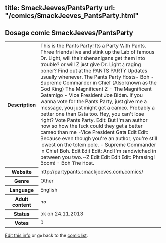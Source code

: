 title: SmackJeeves/PantsParty
url: "/comics/SmackJeeves_PantsParty.html"
---
Dosage comic SmackJeeves/PantsParty
-----------------------------------------

<p id="msg"></p>
<script type="text/javascript">
if (window.location.search === '?edit_info_mail=sent_ok') {
  var elem = document.getElementById("msg");
  elem.innerHTML = 'Edited information sucessfully sent for review, which is usually done daily. Thanks!';
  elem.className = 'ok';
}
</script>
<table class="comicinfo">
<tr>
<th>Description</th><td>This is the Pants Party! Its a Party With Pants. Three friends live and stink up the Lab of famous Dr. Light, will their shenanigans get them into trouble? or will Z just give Dr. Light a raging boner? Find out at the PANTS PARTY Updates usually whenever. The Pants Party Hosts- Boh - Supreme Commander in Chief (Also known as the God King) The Magnificent Z - The Magnificent Gatamigo - Vice President Joe Biden. If you wanna vote for the Pants Party, just give me a message, you just might get a cameo. Probably a better one than Gata too. Hey, you can't lose right? Vote Pants Party. Edit: But I'm an author now so how the fuck could they get a better cameo than me -Vice President Gata Edit Edit: Because even though you're an author, you're still lowest on the totem pole. - Supreme Commander in Chief Boh. Edit Edit Edit: And I'm sandwiched in between you two. ~Z Edit Edit Edit Edit: Phrasing! Boom! - Boh The Host.</td>
</tr>
<tr>
<th>Website</th><td><a href="http://partypants.smackjeeves.com/comics/">http://partypants.smackjeeves.com/comics/</a></td>
</tr>
<tr>
<th>Genre</th><td>Other</td>
</tr>
<tr>
<th>Language</th><td>English</td>
</tr>
<tr>
<th>Adult content</th><td>no</td>
</tr>
<tr>
<th>Status</th><td>ok on 24.11.2013</td>
</tr>
<tr>
<th>Votes</th><td>0</td>
</tr>
</table>

[Edit this info](SmackJeeves_PantsParty_edit.html) or go back to the [comic list](../comic-index.html).
